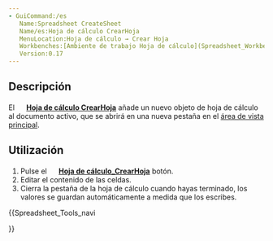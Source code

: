 ```yaml
---
- GuiCommand:/es
   Name:Spreadsheet CreateSheet
   Name/es:Hoja de cálculo CrearHoja
   MenuLocation:Hoja de cálculo → Crear Hoja
   Workbenches:[Ambiente de trabajo Hoja de cálculo](Spreadsheet_Workbench/es.md)
   Version:0.17
---
```


## Descripción

El **<img src=images/Spreadsheet_CreateSheet.svg style="width:16px"> [Hoja de cálculo CrearHoja](Spreadsheet_CreateSheet/es.md)** añade un nuevo objeto de hoja de cálculo al documento activo, que se abrirá en una nueva pestaña en el [área de vista principal](main_view_area/es.md).

## Utilización

1.  Pulse el **<img src=images/Spreadsheet_CreateSheet.svg style="width:16px"> [Hoja de cálculo_CrearHoja](Spreadsheet_CreateSheet/es.md)** botón.
2.  Editar el contenido de las celdas.
3.  Cierra la pestaña de la hoja de cálculo cuando hayas terminado, los valores se guardan automáticamente a medida que los escribes.





{{Spreadsheet_Tools_navi

}} 
